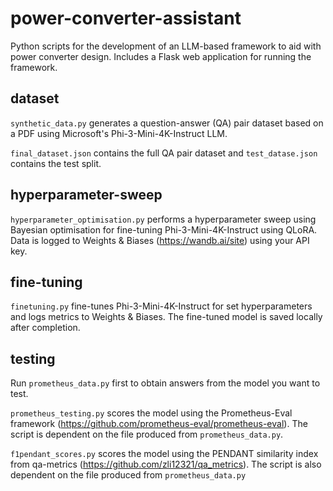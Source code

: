# power-converter-assistant
Python scripts for the development of an LLM-based framework to aid with power converter design. Includes a Flask web application for running the framework.

## dataset
```synthetic_data.py``` generates a question-answer (QA) pair dataset based on a PDF using Microsoft's Phi-3-Mini-4K-Instruct LLM.

```final_dataset.json``` contains the full QA pair dataset and ```test_datase.json``` contains the test split.

## hyperparameter-sweep
```hyperparameter_optimisation.py``` performs a hyperparameter sweep using Bayesian optimisation for fine-tuning Phi-3-Mini-4K-Instruct using QLoRA. Data is logged to Weights & Biases (https://wandb.ai/site) using your API key.

## fine-tuning
```finetuning.py``` fine-tunes Phi-3-Mini-4K-Instruct for set hyperparameters and logs metrics to Weights & Biases. The fine-tuned model is saved locally after completion.

## testing
Run ```prometheus_data.py``` first to obtain answers from the model you want to test.<br>

```prometheus_testing.py``` scores the model using the Prometheus-Eval framework (https://github.com/prometheus-eval/prometheus-eval). The script is dependent on the file produced from ```prometheus_data.py```.<br>

```f1pendant_scores.py``` scores the model using the PENDANT similarity index from qa-metrics (https://github.com/zli12321/qa_metrics). The script is also dependent on the file produced from ```prometheus_data.py```